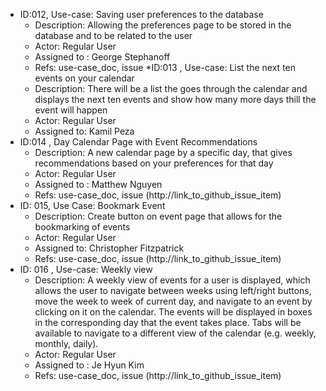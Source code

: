 * ID:012, Use-case: Saving user preferences to the database
    * Description: Allowing the preferences page to be stored in the database and to be related to the user
    * Actor: Regular User
    * Assigned to : George Stephanoff
    * Refs: use-case_doc, issue
*ID:013 , Use-case: List the next ten events on your calendar
    * Description: There will be a list the goes through the calendar and displays the next ten events and show how many more days thill the event will happen
    * Actor: Regular User
    * Assigned to: Kamil Peza
* ID:014 , Day Calendar Page with Event Recommendations
    * Description: A new calendar page by a specific day, that gives recommendations based on your preferences for that day
    * Actor: Regular User
    * Assigned to : Matthew Nguyen
    * Refs: use-case_doc, issue (http://link_to_github_issue_item)
* ID: 015, Use Case:  Bookmark Event
    * Description: Create button on event page that allows for the bookmarking of events
    * Actor: Regular User
    * Assigned to: Christopher Fitzpatrick
    * Refs: use-case_doc, issue (http://link_to_github_issue_item)
* ID: 016 , Use-case: Weekly view
    * Description: A weekly view of events for a user is displayed, which allows the user to navigate between weeks using left/right buttons, move the week to week of current day, and navigate to an event by clicking on it on the calendar. The events will be displayed in boxes in the corresponding day that the event takes place. Tabs will be available to navigate to a different view of the calendar (e.g. weekly, monthly, daily).
    * Actor: Regular User
    * Assigned to : Je Hyun Kim
    * Refs: use-case_doc, issue (http://link_to_github_issue_item)
